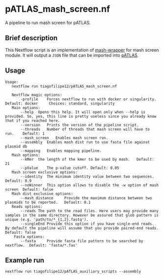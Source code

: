# pATLAS_mash_screen.nf

A pipeline to run mash screen for pATLAS.

## Brief description

This Nextflow script is an implementation of [mash-wrapper](https://github.com/tiagofilipe12/mash_wrapper#mash-screen-for-read-samples)
for mash screen module.
It will output a `JSON` file that can be imported into [pATLAS](http://www.patlas.site).

## Usage

```
Usage:
   nextflow run tiagofilipe12/pATLAS_mash_screen.nf

   Nextflow magic options:
       -profile    Forces nextflow to run with docker or singularity.   Default: docker     Choices: standard, singularity
   Main options:
       --help  Opens this help. It will open only when --help is provided. So, yes, this line is pretty useless since you already know that if you reached here.
       --version   Prints the version of the pipeline script.
       --threads   Number of threads that mash screen will have to run.    Default: 1
       --mash_screen   Enables mash screen run.
       --assembly  Enables mash dist run to use fasta file against plasmid db
       --mapping   Enables mapping pipeline.
   Mash options:
       --kMer  the length of the kmer to be used by mash.   Default: 21
       --pValue    The p-value cutoff. Default: 0.05
   Mash screen exclusive options:
       --identity  The minimum identity value between two sequences. Default: 0.9
       --noWinner  This option allows to disable the -w option of mash screen  Default: false
   Mash dist exclusive options:
       --mash_distance     Provide the maximum distance between two plasmids to be reported.   Default: 0.1
   Reads options:
       --reads The path to the read files. Here users may provide many samples in the same directory. However be assured that glob pattern is unique (e.g. 'path/to/*_{1,2}.fastq').
       --singleEnd Provide this option if you have single-end reads. By default the pipeline will assume that you provide paired-end reads.    Default: false
    Fasta options:
       --fasta     Provide fasta file pattern to be searched by nextflow.  Default: 'fasta/*.fas'
```


## Example run

`nextflow run tiagofilipe12/pATLAS_auxiliary_scripts --assembly`
